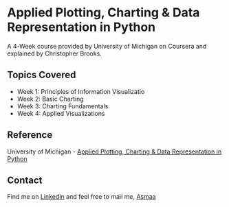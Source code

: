 # Applied Plotting, Charting & Data Representation in Python
A 4-Week course provided by University of Michigan on Coursera and explained by Christopher Brooks. 

## Topics Covered
* Week 1: Principles of Information Visualizatio
* Week 2: Basic Charting
* Week 3: Charting Fundamentals
* Week 4: Applied Visualizations


## Reference
University of Michigan - [Applied Plotting, Charting & Data Representation in Python](https://www.coursera.org/learn/python-plotting)

## Contact
Find me on [LinkedIn](https://www.linkedin.com/in/asmaa-mirkhan/) and feel free to mail me, [Asmaa](mailto:asmaamirkhan.am@gmail.com)


